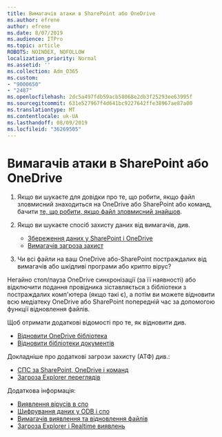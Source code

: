 ```yaml
---
title: Вимагачів атаки в SharePoint або OneDrive
ms.author: efrene
author: efrene
ms.date: 8/07/2019
ms.audience: ITPro
ms.topic: article
ROBOTS: NOINDEX, NOFOLLOW
localization_priority: Normal
ms.assetid: ''
ms.collection: Adm_O365
ms.custom:
- "9000650"
- "2487"
ms.openlocfilehash: 2dc5a497fdb59acb58068e2db3f25293ee63995f
ms.sourcegitcommit: 631e527967f4d641bc9227642ffe38967ae87a00
ms.translationtype: MT
ms.contentlocale: uk-UA
ms.lasthandoff: 08/09/2019
ms.locfileid: "36269505"
---
```

# <a name="ransomware-attack-in-sharepoint-or-onedrive"></a>Вимагачів атаки в SharePoint або OneDrive

1.  Якщо ви шукаєте для довідки про те, що робити, якщо файл зловмисний знаходиться на OneDrive або SharePoint або команд, бачити [те, що робити, якщо файл зловмисний знайшов](https://support.office.com/en-ie/article/what-to-do-when-a-malicious-file-is-found-in-sharepoint-online-onedrive-or-microsoft-teams-01e902ad-a903-4e0f-b093-1e1ac0c37ad2).
2. Якщо ви шукаєте спосіб захисту даних від вимагачів, див.
    - [Збереження даних у SharePoint і OneDrive](https://docs.microsoft.com/sharepoint/safeguarding-your-data) 
    - [Вимагачів загроза захист](https://docs.microsoft.com/windows/security/threat-protection/intelligence/ransomware-malware)    

3.  Чи всі файли на ваш OneDrive або-SharePoint постраждалих від вимагачів або шкідливі програми або крипто вірус? 

Негайно стоп/пауза OneDrive синхронізації (за її наявності) або відключити подання провідника зіставляється з бібліотеки з постраждалих комп'ютера (якщо такі є), а потім ви можете відновити всю медіатеку OneDrive або SharePoint попередній час за допомогою функції відновлення файлів. 

Щоб отримати додаткові відомості про те, як відновити див.

- [Відновити OneDrive бібліотека](https://support.office.com/article/restore-your-onedrive-fa231298-759d-41cf-bcd0-25ac53eb8a150)
- [Відновити бібліотеки документів](https://support.office.com/article/restore-a-document-library-317791c3-8bd0-4dfd-8254-3ca90883d39a?ui=en-US&rs=en-US&ad=US)

Докладніше про додаткові загрози захисту (АТФ) див.:
- [СПС за SharePoint, OneDrive і команд](https://docs.microsoft.com/en-us/office365/securitycompliance/atp-for-spo-odb-and-teams)
- [Загроза Explorer переглядів](https://docs.microsoft.com/en-us/office365/securitycompliance/threat-explorer-views)

Додаткова інформація:

- [Виявлення вірусів в спо](https://docs.microsoft.com/en-us/office365/securitycompliance/virus-detection-in-spo)</br>
- [Шифрування даних у ODB і спо](https://docs.microsoft.com/en-us/office365/securitycompliance/data-encryption-in-odb-and-spo)</br>
- [Вимагачів виявлення та відновлення файлів](https://support.office.com/article/Ransomware-detection-and-recovering-your-files-0d90ec50-6bfd-40f4-acc7-b8c12c73637f)</br>
- [Загроза Explorer і Realtime виявлень](https://docs.microsoft.com/en-us/office365/securitycompliance/threat-explorer-views)